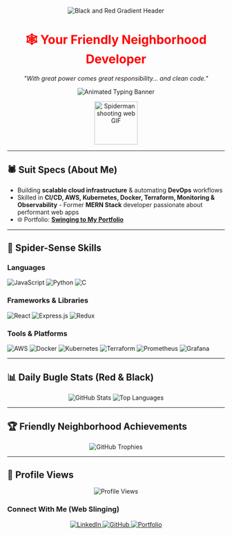 <p align="center">
  <img src="https://capsule-render.vercel.app/api?type=waving&color=000000,FF0000&height=100&section=header&text=WELCOME+TO+MY+WEB!&fontSize=35&fontColor=FFFFFF&animation=fadeIn" alt="Black and Red Gradient Header" />
</p>

<div align="center">
  <h1 style="color:#FF0000;">🕸️ Your Friendly Neighborhood Developer</h1>
  <p><i>"With great power comes great responsibility... and clean code."</i></p>
</div>

<p align="center">
  <img src="https://readme-typing-svg.herokuapp.com/?lines=DevOps+Engineer;Cloud+Infrastructure;MERN+Stack+Developer;Spider%E2%80%91Sense+Is+Tingling...&center=true&width=500&height=50&color=FF0000" alt="Animated Typing Banner" />
</p>

<p align="center">
  <img src="https://c.tenor.com/t3d1bI7XfE8AAAAC/spiderman-shooting-web.gif" alt="Spiderman shooting web GIF" width="100"/>
</p>

---

## 🕷️ Suit Specs (About Me)
- Building **scalable cloud infrastructure** & automating **DevOps** workflows  
- Skilled in **CI/CD, AWS, Kubernetes, Docker, Terraform, Monitoring & Observability** - Former **MERN Stack** developer passionate about performant web apps  
- 🌐 Portfolio: <a href="https://portfolio-shahriqs-projects.vercel.app/">**Swinging to My Portfolio**</a>

---

## 🧠 Spider-Sense Skills

### Languages
<p>
  <img src="https://img.shields.io/badge/JavaScript-000000?style=for-the-badge&logo=javascript&logoColor=FF0000" alt="JavaScript"/>
  <img src="https://img.shields.io/badge/Python-000000?style=for-the-badge&logo=python&logoColor=FF0000" alt="Python"/>
  <img src="https://img.shields.io/badge/C-000000?style=for-the-badge&logo=c&logoColor=FF0000" alt="C"/>
</p>

### Frameworks & Libraries
<p>
  <img src="https://img.shields.io/badge/React-000000?style=for-the-badge&logo=react&logoColor=FF0000" alt="React"/>
  <img src="https://img.shields.io/badge/Express.js-000000?style=for-the-badge&logo=express&logoColor=FF0000" alt="Express.js"/>
  <img src="https://img.shields.io/badge/Redux-000000?style=for-the-badge&logo=redux&logoColor=FF0000" alt="Redux"/>
</p>

### Tools & Platforms
<p>
  <img src="https://img.shields.io/badge/AWS-000000?style=for-the-badge&logo=amazon-aws&logoColor=FF0000" alt="AWS"/>
  <img src="https://img.shields.io/badge/Docker-000000?style=for-the-badge&logo=docker&logoColor=FF0000" alt="Docker"/>
  <img src="https://img.shields.io/badge/Kubernetes-000000?style=for-the-badge&logo=kubernetes&logoColor=FF0000" alt="Kubernetes"/>
  <img src="https://img.shields.io/badge/Terraform-000000?style=for-the-badge&logo=terraform&logoColor=FF0000" alt="Terraform"/>
  <img src="https://img.shields.io/badge/Prometheus-000000?style=for-the-badge&logo=prometheus&logoColor=FF0000" alt="Prometheus"/>
  <img src="https://img.shields.io/badge/Grafana-000000?style=for-the-badge&logo=grafana&logoColor=FF0000" alt="Grafana"/>
</p>

---

## 📊 Daily Bugle Stats (Red & Black)
<p align="center">
  <img
    src="https://github-readme-stats.vercel.app/api?username=Shariq0901&show_icons=true&theme=dark&bg_color=000000&title_color=FF0000&icon_color=FF0000&text_color=ffffff"
    alt="GitHub Stats"
  />
  <img
    src="https://github-readme-stats.vercel.app/api/top-langs/?username=Shariq0901&layout=compact&theme=dark&bg_color=000000&title_color=FF0000&text_color=ffffff"
    alt="Top Languages"
  />
</p>

---

## 🏆 Friendly Neighborhood Achievements
<p align="center">
  <img
    src="https://github-profile-trophy.vercel.app/?username=Shariq0901&theme=darkhub&margin-w=10&margin-h=10&no-frame=true&no-bg=true&title_color=FF0000"
    alt="GitHub Trophies"
  />
</p>

---

## 👀 Profile Views
<p align="center">
  <img
    src="https://komarev.com/ghpvc/?username=Shariq0901&color=FF0000&style=flat"
    alt="Profile Views"
  />
</p>

### Connect With Me (Web Slinging)
<p align="center">
  <a href="https://www.linkedin.com/in/shaik-suraz/">
    <img src="https://img.shields.io/badge/LinkedIn-000000?style=for-the-badge&logo=linkedin&logoColor=FF0000" alt="LinkedIn"/>
  </a>
  <a href="https://github.com/Shariq0901">
    <img src="https://img.shields.io/badge/GitHub-000000?style=for-the-badge&logo=github&logoColor=FF0000" alt="GitHub"/>
  </a>
  <a href="https://portfolio-shahriqs-projects.vercel.app/">
    <img src="https://img.shields.io/badge/Portfolio-000000?style=for-the-badge&logo=firefox&logoColor=FF0000" alt="Portfolio"/>
  </a>
</p>
